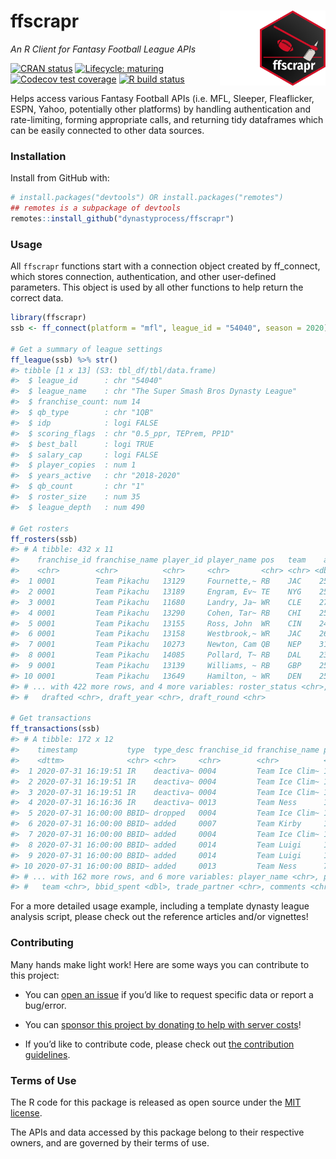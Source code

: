 
<!-- README.md is generated from README.Rmd. Please edit that file -->

# ffscrapr <a href='ffscrapr.dynastyprocess.com'><img src='man/figures/logo.png' align="right" height="120" /></a>

*An R Client for Fantasy Football League APIs*

<!-- badges: start -->

[![CRAN
status](https://www.r-pkg.org/badges/version/ffscrapr)](https://CRAN.R-project.org/package=ffscrapr)
[![Lifecycle:
maturing](https://img.shields.io/badge/lifecycle-maturing-blue.svg)](https://www.tidyverse.org/lifecycle/#maturing)
[![Codecov test
coverage](https://codecov.io/gh/DynastyProcess/ffscrapr/branch/main/graph/badge.svg)](https://codecov.io/gh/DynastyProcess/ffscrapr?branch=main)
[![R build
status](https://github.com/DynastyProcess/ffscrapr/workflows/R-CMD-check/badge.svg)](https://github.com/DynastyProcess/ffscrapr/actions)

<!-- badges: end -->

Helps access various Fantasy Football APIs (i.e. MFL, Sleeper,
Fleaflicker, ESPN, Yahoo, potentially other platforms) by handling
authentication and rate-limiting, forming appropriate calls, and
returning tidy dataframes which can be easily connected to other data
sources.

### Installation

Install from GitHub with:

``` r
# install.packages("devtools") OR install.packages("remotes")
## remotes is a subpackage of devtools
remotes::install_github("dynastyprocess/ffscrapr")
```

### Usage

All `ffscrapr` functions start with a connection object created by
ff\_connect, which stores connection, authentication, and other
user-defined parameters. This object is used by all other functions to
help return the correct data.

``` r
library(ffscrapr)
ssb <- ff_connect(platform = "mfl", league_id = "54040", season = 2020)

# Get a summary of league settings
ff_league(ssb) %>% str()
#> tibble [1 x 13] (S3: tbl_df/tbl/data.frame)
#>  $ league_id      : chr "54040"
#>  $ league_name    : chr "The Super Smash Bros Dynasty League"
#>  $ franchise_count: num 14
#>  $ qb_type        : chr "1QB"
#>  $ idp            : logi FALSE
#>  $ scoring_flags  : chr "0.5_ppr, TEPrem, PP1D"
#>  $ best_ball      : logi TRUE
#>  $ salary_cap     : logi FALSE
#>  $ player_copies  : num 1
#>  $ years_active   : chr "2018-2020"
#>  $ qb_count       : chr "1"
#>  $ roster_size    : num 35
#>  $ league_depth   : num 490

# Get rosters
ff_rosters(ssb)
#> # A tibble: 432 x 11
#>    franchise_id franchise_name player_id player_name pos   team    age
#>    <chr>        <chr>          <chr>     <chr>       <chr> <chr> <dbl>
#>  1 0001         Team Pikachu   13129     Fournette,~ RB    JAC    25.5
#>  2 0001         Team Pikachu   13189     Engram, Ev~ TE    NYG    25.9
#>  3 0001         Team Pikachu   11680     Landry, Ja~ WR    CLE    27.7
#>  4 0001         Team Pikachu   13290     Cohen, Tar~ RB    CHI    25  
#>  5 0001         Team Pikachu   13155     Ross, John  WR    CIN    24.7
#>  6 0001         Team Pikachu   13158     Westbrook,~ WR    JAC    26.7
#>  7 0001         Team Pikachu   10273     Newton, Cam QB    NEP    31.2
#>  8 0001         Team Pikachu   14085     Pollard, T~ RB    DAL    23.3
#>  9 0001         Team Pikachu   13139     Williams, ~ RB    GBP    25.3
#> 10 0001         Team Pikachu   13649     Hamilton, ~ WR    DEN    25.4
#> # ... with 422 more rows, and 4 more variables: roster_status <chr>,
#> #   drafted <chr>, draft_year <chr>, draft_round <chr>

# Get transactions
ff_transactions(ssb)
#> # A tibble: 172 x 12
#>    timestamp           type  type_desc franchise_id franchise_name player_id
#>    <dttm>              <chr> <chr>     <chr>        <chr>          <chr>    
#>  1 2020-07-31 16:19:51 IR    deactiva~ 0004         Team Ice Clim~ 11688    
#>  2 2020-07-31 16:19:51 IR    deactiva~ 0004         Team Ice Clim~ 13277    
#>  3 2020-07-31 16:19:51 IR    deactiva~ 0004         Team Ice Clim~ 12667    
#>  4 2020-07-31 16:16:36 IR    deactiva~ 0013         Team Ness      14140    
#>  5 2020-07-31 16:00:00 BBID~ dropped   0004         Team Ice Clim~ 13190    
#>  6 2020-07-31 16:00:00 BBID~ added     0007         Team Kirby     14129    
#>  7 2020-07-31 16:00:00 BBID~ added     0004         Team Ice Clim~ 14333    
#>  8 2020-07-31 16:00:00 BBID~ added     0014         Team Luigi     12164    
#>  9 2020-07-31 16:00:00 BBID~ added     0014         Team Luigi     10297    
#> 10 2020-07-31 16:00:00 BBID~ added     0013         Team Ness      7813     
#> # ... with 162 more rows, and 6 more variables: player_name <chr>, pos <chr>,
#> #   team <chr>, bbid_spent <dbl>, trade_partner <chr>, comments <chr>
```

For a more detailed usage example, including a template dynasty league
analysis script, please check out the reference articles and/or
vignettes\!

### Contributing

Many hands make light work\! Here are some ways you can contribute to
this project:

  - You can [open an
    issue](https://github.com/DynastyProcess/ffscrapr/issues/new/choose)
    if you’d like to request specific data or report a bug/error.

  - You can [sponsor this project by donating to help with server
    costs](https://github.com/sponsors/tanho63)\!

  - If you’d like to contribute code, please check out [the contribution
    guidelines](CONTRIBUTING.md).

### Terms of Use

The R code for this package is released as open source under the [MIT
license](LICENSE.md).

The APIs and data accessed by this package belong to their respective
owners, and are governed by their terms of use.
